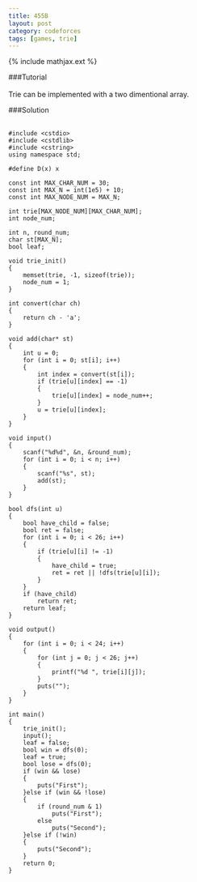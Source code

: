 ```yaml
---
title: 455B
layout: post
category: codeforces
tags: [games, trie]
---
```


{% include mathjax.ext %}

###Tutorial  
<br/>
Trie can be implemented with a two dimentional array.
<br/>


###Solution  
<br/>

	#include <cstdio>
	#include <cstdlib>
	#include <cstring>
	using namespace std;
	
	#define D(x) x
	
	const int MAX_CHAR_NUM = 30;
	const int MAX_N = int(1e5) + 10;
	const int MAX_NODE_NUM = MAX_N;
	
	int trie[MAX_NODE_NUM][MAX_CHAR_NUM];
	int node_num;
	
	int n, round_num;
	char st[MAX_N];
	bool leaf;
	
	void trie_init()
	{
		memset(trie, -1, sizeof(trie));
		node_num = 1;
	}
	
	int convert(char ch)
	{
		return ch - 'a';
	}
	
	void add(char* st)
	{
		int u = 0;
		for (int i = 0; st[i]; i++)
		{
			int index = convert(st[i]);
			if (trie[u][index] == -1)
			{
				trie[u][index] = node_num++;
			}
			u = trie[u][index];
		}
	}
	
	void input()
	{
		scanf("%d%d", &n, &round_num);
		for (int i = 0; i < n; i++)
		{
			scanf("%s", st);
			add(st);
		}
	}
	
	bool dfs(int u)
	{
		bool have_child = false;
		bool ret = false;
		for (int i = 0; i < 26; i++)
		{
			if (trie[u][i] != -1)
			{
				have_child = true;
				ret = ret || !dfs(trie[u][i]);
			}
		}
		if (have_child)
			return ret;
		return leaf;
	}
	
	void output()
	{
		for (int i = 0; i < 24; i++)
		{
			for (int j = 0; j < 26; j++)
			{
				printf("%d ", trie[i][j]);
			}
			puts("");
		}
	}
	
	int main()
	{
		trie_init();
		input();
		leaf = false;
		bool win = dfs(0);
		leaf = true;
		bool lose = dfs(0);
		if (win && lose)
		{
			puts("First");
		}else if (win && !lose)
		{
			if (round_num & 1)
				puts("First");
			else
				puts("Second");
		}else if (!win)
		{
			puts("Second");
		}
		return 0;
	}
